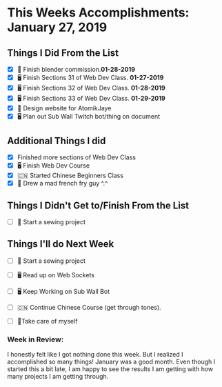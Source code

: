 # This Weeks Accomplishments: January 27, 2019

## Things I Did From the List
- [x] 🎨 Finish blender commission.**01-28-2019**
- [x] 🖥 Finish Sections 31 of Web Dev Class. **01-27-2019**
- [x] 🖥 Finish Sections 32 of Web Dev Class. **01-28-2019**
- [x] 🖥 Finish Sections 33 of Web Dev Class. **01-29-2019**
- [x] 🎨 Design website for AtomikJaye
- [x] 🖥 Plan out Sub Wall Twitch bot/thing on document

## Additional Things I did
- [x] Finished more sections of Web Dev Class
- [x] 🖥 Finish Web Dev Course
- [x] 🇨🇳 Started Chinese Beginners Class
- [x] 🎨 Drew a mad french fry guy ^.^

## Things I Didn't Get to/Finish From the List
- [ ] 👗 Start a sewing project

## Things I'll do Next Week
- [ ] 👗 Start a sewing project
- [ ] 🖥 Read up on Web Sockets
- [ ] 🖥 Keep Working on Sub Wall Bot
- [ ] 🇨🇳 Continue Chinese Course (get through tones).
- [ ] 💓Take care of myself


### Week in Review:
I honestly felt like I got nothing done this week. But I realized I accomplished so many things! January was a good month. Even though I started this a bit late, I am happy to see the results I am getting with how many projects I am getting through.
